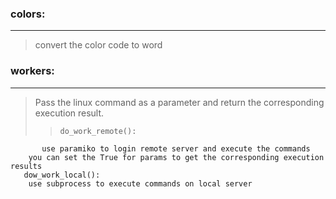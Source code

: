### colors:  
-----
> 	 convert the color code to word
                                                                                     
### workers:  
-----
> 	 Pass the linux command as a parameter and return the corresponding execution result.       
>> 	   do_work_remote():                                                                          
 	       use paramiko to login remote server and execute the commands
		you can set the True for params to get the corresponding execution results
 	   dow_work_local():                                                                          
 		use subprocess to execute commands on local server                                      

